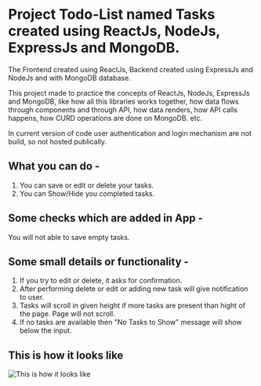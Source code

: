 # Project Todo-List named Tasks created using ReactJs, NodeJs, ExpressJs and MongoDB. 

The Frontend created using ReactJs, Backend created using ExpressJs and NodeJs and with MongoDB database.

This project made to practice the concepts of ReactJs, NodeJs, ExpressJs and MongoDB, like how all this libraries works together, how data flows through components and through API, how data renders, how API calls happens, how CURD operations are done on MongoDB. etc.

In current version of code user authentication and login mechanism are not build, so not hosted publically. 

## What you can do -

1. You can save or edit or delete your tasks.
2. You can Show/Hide you completed tasks.

## Some checks which are added in App -

You will not able to save empty tasks.

## Some small details or functionality -

1. If you try to edit or delete, it asks for confirmation.
2. After performing delete or edit or adding new task will give notification to user.
3. Tasks will scroll in given height if more tasks are present than hight of the page. Page will not scroll.
4. If no tasks are available then "No Tasks to Show" message will show below the input.

## This is how it looks like
![This is how it looks like](./Todo-List/Image/AppPreview.png)


